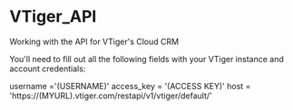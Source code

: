 # VTiger_API
Working with the API for VTiger's Cloud CRM

You'll need to fill out all the following fields with your VTiger instance and account credentials:

username ='(USERNAME)'
access_key = '(ACCESS KEY)'
host = 'https://(MYURL).vtiger.com/restapi/v1/vtiger/default/'
